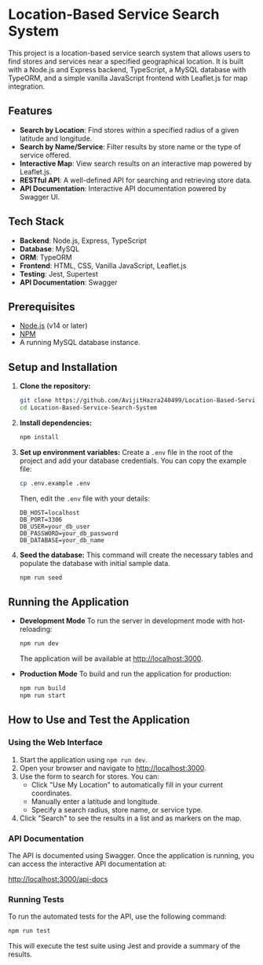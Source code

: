 # Location-Based Service Search System

This project is a location-based service search system that allows users to find stores and services near a specified geographical location. It is built with a Node.js and Express backend, TypeScript, a MySQL database with TypeORM, and a simple vanilla JavaScript frontend with Leaflet.js for map integration.

## Features

- **Search by Location**: Find stores within a specified radius of a given latitude and longitude.
- **Search by Name/Service**: Filter results by store name or the type of service offered.
- **Interactive Map**: View search results on an interactive map powered by Leaflet.js.
- **RESTful API**: A well-defined API for searching and retrieving store data.
- **API Documentation**: Interactive API documentation powered by Swagger UI.

## Tech Stack

- **Backend**: Node.js, Express, TypeScript
- **Database**: MySQL
- **ORM**: TypeORM
- **Frontend**: HTML, CSS, Vanilla JavaScript, Leaflet.js
- **Testing**: Jest, Supertest
- **API Documentation**: Swagger

## Prerequisites

- [Node.js](https://nodejs.org/) (v14 or later)
- [NPM](https://www.npmjs.com/)
- A running MySQL database instance.

## Setup and Installation

1.  **Clone the repository:**
    ```bash
    git clone https://github.com/AvijitHazra240499/Location-Based-Service-Search-System.git
    cd Location-Based-Service-Search-System
    ```

2.  **Install dependencies:**
    ```bash
    npm install
    ```

3.  **Set up environment variables:**
    Create a `.env` file in the root of the project and add your database credentials. You can copy the example file:
    ```bash
    cp .env.example .env
    ```
    Then, edit the `.env` file with your details:
    ```
    DB_HOST=localhost
    DB_PORT=3306
    DB_USER=your_db_user
    DB_PASSWORD=your_db_password
    DB_DATABASE=your_db_name
    ```

4.  **Seed the database:**
    This command will create the necessary tables and populate the database with initial sample data.
    ```bash
    npm run seed
    ```

## Running the Application

-   **Development Mode**
    To run the server in development mode with hot-reloading:
    ```bash
    npm run dev
    ```
    The application will be available at [http://localhost:3000](http://localhost:3000).

-   **Production Mode**
    To build and run the application for production:
    ```bash
    npm run build
    npm run start
    ```

## How to Use and Test the Application

### Using the Web Interface

1.  Start the application using `npm run dev`.
2.  Open your browser and navigate to [http://localhost:3000](http://localhost:3000).
3.  Use the form to search for stores. You can:
    -   Click "Use My Location" to automatically fill in your current coordinates.
    -   Manually enter a latitude and longitude.
    -   Specify a search radius, store name, or service type.
4.  Click "Search" to see the results in a list and as markers on the map.

### API Documentation

The API is documented using Swagger. Once the application is running, you can access the interactive API documentation at:

[http://localhost:3000/api-docs](http://localhost:3000/api-docs)

### Running Tests

To run the automated tests for the API, use the following command:

```bash
npm run test
```
This will execute the test suite using Jest and provide a summary of the results.
